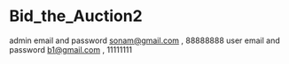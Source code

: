 # Bid_the_Auction2
admin email and password sonam@gmail.com , 88888888
user email and password b1@gmail.com , 11111111
